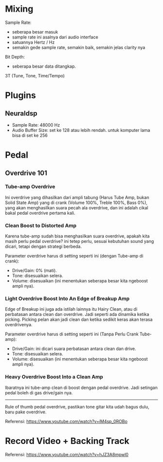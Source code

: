 # Mixing

Sample Rate:
- seberapa besar masuk
- sample rate ini asalnya dari audio interface
- satuannya Hertz / Hz
- semakin gede sample rate, semakin baik, semakin jelas clarity nya

Bit Depth:
- seberapa besar data ditangkap.

3T (Tune, Tone, Time/Tempo)

# Plugins

## Neuraldsp
- Sample Rate: 48000 Hz
- Audio Buffer Size: set ke 128 atau lebih rendah. untuk komputer lama bisa di set ke 256

# Pedal

## Overdrive 101

### Tube-amp Overdrive
   Ini overdrive yang dihasilkan dari ampli tabung (Harus Tube Amp, bukan Solid State Amp) yang di crank (Volume 100%, Treble 100%, Bass 0%), yang akan menghasilkan suara pecah ala overdrive, dan ini adalah cikal bakal pedal overdrive pertama kali.

### Clean Boost to Distorted Amp
   Karena tube-amp sudah bisa menghasilkan suara overdrive, apakah kita masih perlu pedal overdrive? 
   ini tetep perlu, sesuai kebutuhan sound yang dicari, tetapi dengan strategi berbeda.

   Parameter overdrive harus di setting seperti ini (dengan Tube-amp di crank):
   - Drive/Gain: 0% (mati).
   - Tone: disesuaikan selera.
   - Volume: disesuaikan (ini menentukan seberapa besar kita ngeboost ampli nya).

### Light Overdrive Boost Into An Edge of Breakup Amp
   Edge of Breakup ini juga ada istilah lainnya itu Hairy Clean, atau di perbatasan antara clean dan overdrive.
   Jadi seperti ada dinamika ketika picking. Picking pelan akan jadi clean dan ketika sedikit keras akan terasa overdrivenya.

   Parameter overdrive harus di setting seperti ini (Tanpa Perlu Crank Tube-amp):
   - Drive/Gain: ini dicari suara perbatasan antara clean dan drive.
   - Tone: disesuaikan selera.
   - Volume: disesuaikan (ini menentukan seberapa besar kita ngeboost ampli nya).
  
### Heavy Overdrive Boost Into a Clean Amp
   Ibaratnya ini tube-amp clean di boost dengan pedal overdrive. Jadi setingan pedal boleh di gas drive/gain nya.

-------

Rule of thumb pedal overdrive, pastikan tone gitar kita udah bagus dulu, baru pake overdrive.

Referensi: https://www.youtube.com/watch?v=iM4sp_0ROBo

# Record Video + Backing Track
Referensi: https://www.youtube.com/watch?v=hJZ3A8mpwl0
